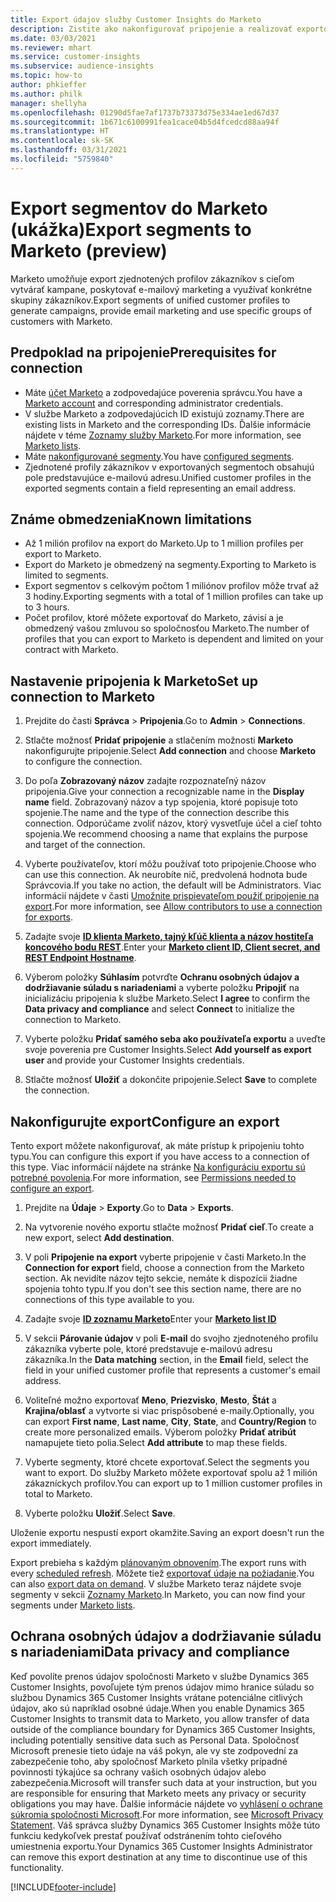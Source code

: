 ```yaml
---
title: Export údajov služby Customer Insights do Marketo
description: Zistite ako nakonfigurovať pripojenie a realizovať exportovanie do Marketo.
ms.date: 03/03/2021
ms.reviewer: mhart
ms.service: customer-insights
ms.subservice: audience-insights
ms.topic: how-to
author: phkieffer
ms.author: philk
manager: shellyha
ms.openlocfilehash: 01290d5fae7af1737b73373d75e334ae1ed67d37
ms.sourcegitcommit: 1b671c6100991fea1cace04b5d4fcedcd88aa94f
ms.translationtype: HT
ms.contentlocale: sk-SK
ms.lasthandoff: 03/31/2021
ms.locfileid: "5759840"
---
```

# <a name="export-segments-to-marketo-preview"></a><span data-ttu-id="c9a03-103">Export segmentov do Marketo (ukážka)</span><span class="sxs-lookup"><span data-stu-id="c9a03-103">Export segments to Marketo (preview)</span></span>

<span data-ttu-id="c9a03-104">Marketo umožňuje export zjednotených profilov zákazníkov s cieľom vytvárať kampane, poskytovať e-mailový marketing a využívať konkrétne skupiny zákazníkov.</span><span class="sxs-lookup"><span data-stu-id="c9a03-104">Export segments of unified customer profiles to generate campaigns, provide email marketing and use specific groups of customers with Marketo.</span></span>

## <a name="prerequisites-for-connection"></a><span data-ttu-id="c9a03-105">Predpoklad na pripojenie</span><span class="sxs-lookup"><span data-stu-id="c9a03-105">Prerequisites for connection</span></span>

-   <span data-ttu-id="c9a03-106">Máte [účet Marketo](https://login.marketo.com/) a zodpovedajúce poverenia správcu.</span><span class="sxs-lookup"><span data-stu-id="c9a03-106">You have a [Marketo account](https://login.marketo.com/) and corresponding administrator credentials.</span></span>
-   <span data-ttu-id="c9a03-107">V službe Marketo a zodpovedajúcich ID existujú zoznamy.</span><span class="sxs-lookup"><span data-stu-id="c9a03-107">There are existing lists in Marketo and the corresponding IDs.</span></span> <span data-ttu-id="c9a03-108">Ďalšie informácie nájdete v téme [Zoznamy služby Marketo](https://docs.marketo.com/display/public/DOCS/Understanding+Static+Lists).</span><span class="sxs-lookup"><span data-stu-id="c9a03-108">For more information, see [Marketo lists](https://docs.marketo.com/display/public/DOCS/Understanding+Static+Lists).</span></span>
-   <span data-ttu-id="c9a03-109">Máte [nakonfigurované segmenty](segments.md).</span><span class="sxs-lookup"><span data-stu-id="c9a03-109">You have [configured segments](segments.md).</span></span>
-   <span data-ttu-id="c9a03-110">Zjednotené profily zákazníkov v exportovaných segmentoch obsahujú pole predstavujúce e-mailovú adresu.</span><span class="sxs-lookup"><span data-stu-id="c9a03-110">Unified customer profiles in the exported segments contain a field representing an email address.</span></span>

## <a name="known-limitations"></a><span data-ttu-id="c9a03-111">Známe obmedzenia</span><span class="sxs-lookup"><span data-stu-id="c9a03-111">Known limitations</span></span>

- <span data-ttu-id="c9a03-112">Až 1 milión profilov na export do Marketo.</span><span class="sxs-lookup"><span data-stu-id="c9a03-112">Up to 1 million profiles per export to Marketo.</span></span>
- <span data-ttu-id="c9a03-113">Export do Marketo je obmedzený na segmenty.</span><span class="sxs-lookup"><span data-stu-id="c9a03-113">Exporting to Marketo is limited to segments.</span></span>
- <span data-ttu-id="c9a03-114">Export segmentov s celkovým počtom 1 miliónov profilov môže trvať až 3 hodiny.</span><span class="sxs-lookup"><span data-stu-id="c9a03-114">Exporting segments with a total of 1 million profiles can take up to 3 hours.</span></span> 
- <span data-ttu-id="c9a03-115">Počet profilov, ktoré môžete exportovať do Marketo, závisí a je obmedzený vašou zmluvou so spoločnosťou Marketo.</span><span class="sxs-lookup"><span data-stu-id="c9a03-115">The number of profiles that you can export to Marketo is dependent and limited on your contract with Marketo.</span></span>

## <a name="set-up-connection-to-marketo"></a><span data-ttu-id="c9a03-116">Nastavenie pripojenia k Marketo</span><span class="sxs-lookup"><span data-stu-id="c9a03-116">Set up connection to Marketo</span></span>

1. <span data-ttu-id="c9a03-117">Prejdite do časti **Správca** > **Pripojenia**.</span><span class="sxs-lookup"><span data-stu-id="c9a03-117">Go to **Admin** > **Connections**.</span></span>

1. <span data-ttu-id="c9a03-118">Stlačte možnosť **Pridať pripojenie** a stlačením možnosti **Marketo** nakonfigurujte pripojenie.</span><span class="sxs-lookup"><span data-stu-id="c9a03-118">Select **Add connection** and choose **Marketo** to configure the connection.</span></span>

1. <span data-ttu-id="c9a03-119">Do poľa **Zobrazovaný názov** zadajte rozpoznateľný názov pripojenia.</span><span class="sxs-lookup"><span data-stu-id="c9a03-119">Give your connection a recognizable name in the **Display name** field.</span></span> <span data-ttu-id="c9a03-120">Zobrazovaný názov a typ spojenia, ktoré popisuje toto spojenie.</span><span class="sxs-lookup"><span data-stu-id="c9a03-120">The name and the type of the connection describe this connection.</span></span> <span data-ttu-id="c9a03-121">Odporúčame zvoliť názov, ktorý vysvetľuje účel a cieľ tohto spojenia.</span><span class="sxs-lookup"><span data-stu-id="c9a03-121">We recommend choosing a name that explains the purpose and target of the connection.</span></span>

1. <span data-ttu-id="c9a03-122">Vyberte používateľov, ktorí môžu používať toto pripojenie.</span><span class="sxs-lookup"><span data-stu-id="c9a03-122">Choose who can use this connection.</span></span> <span data-ttu-id="c9a03-123">Ak neurobíte nič, predvolená hodnota bude Správcovia.</span><span class="sxs-lookup"><span data-stu-id="c9a03-123">If you take no action, the default will be Administrators.</span></span> <span data-ttu-id="c9a03-124">Viac informácií nájdete v časti [Umožnite prispievateľom použiť pripojenie na export](connections.md#allow-contributors-to-use-a-connection-for-exports).</span><span class="sxs-lookup"><span data-stu-id="c9a03-124">For more information, see [Allow contributors to use a connection for exports](connections.md#allow-contributors-to-use-a-connection-for-exports).</span></span>

1. <span data-ttu-id="c9a03-125">Zadajte svoje **[ID klienta Marketo, tajný kľúč klienta a názov hostiteľa koncového bodu REST](https://developers.marketo.com/rest-api/authentication/)**.</span><span class="sxs-lookup"><span data-stu-id="c9a03-125">Enter your **[Marketo client ID, Client secret, and REST Endpoint Hostname](https://developers.marketo.com/rest-api/authentication/)**.</span></span>

1. <span data-ttu-id="c9a03-126">Výberom položky **Súhlasím** potvrďte **Ochranu osobných údajov a dodržiavanie súladu s nariadeniami** a vyberte položku **Pripojiť** na inicializáciu pripojenia k službe Marketo.</span><span class="sxs-lookup"><span data-stu-id="c9a03-126">Select **I agree** to confirm the **Data privacy and compliance** and select **Connect** to initialize the connection to Marketo.</span></span>

1. <span data-ttu-id="c9a03-127">Vyberte položku **Pridať samého seba ako používateľa exportu** a uveďte svoje poverenia pre Customer Insights.</span><span class="sxs-lookup"><span data-stu-id="c9a03-127">Select **Add yourself as export user** and provide your Customer Insights credentials.</span></span>

1. <span data-ttu-id="c9a03-128">Stlačte možnosť **Uložiť** a dokončite pripojenie.</span><span class="sxs-lookup"><span data-stu-id="c9a03-128">Select **Save** to complete the connection.</span></span>

## <a name="configure-an-export"></a><span data-ttu-id="c9a03-129">Nakonfigurujte export</span><span class="sxs-lookup"><span data-stu-id="c9a03-129">Configure an export</span></span>

<span data-ttu-id="c9a03-130">Tento export môžete nakonfigurovať, ak máte prístup k pripojeniu tohto typu.</span><span class="sxs-lookup"><span data-stu-id="c9a03-130">You can configure this export if you have access to a connection of this type.</span></span> <span data-ttu-id="c9a03-131">Viac informácií nájdete na stránke [Na konfiguráciu exportu sú potrebné povolenia](export-destinations.md#set-up-a-new-export).</span><span class="sxs-lookup"><span data-stu-id="c9a03-131">For more information, see [Permissions needed to configure an export](export-destinations.md#set-up-a-new-export).</span></span>

1. <span data-ttu-id="c9a03-132">Prejdite na **Údaje** > **Exporty**.</span><span class="sxs-lookup"><span data-stu-id="c9a03-132">Go to **Data** > **Exports**.</span></span>

1. <span data-ttu-id="c9a03-133">Na vytvorenie nového exportu stlačte možnosť **Pridať cieľ**.</span><span class="sxs-lookup"><span data-stu-id="c9a03-133">To create a new export, select **Add destination**.</span></span>

1. <span data-ttu-id="c9a03-134">V poli **Pripojenie na export** vyberte pripojenie v časti Marketo.</span><span class="sxs-lookup"><span data-stu-id="c9a03-134">In the **Connection for export** field, choose a connection from the Marketo section.</span></span> <span data-ttu-id="c9a03-135">Ak nevidíte názov tejto sekcie, nemáte k dispozícii žiadne spojenia tohto typu.</span><span class="sxs-lookup"><span data-stu-id="c9a03-135">If you don't see this section name, there are no connections of this type available to you.</span></span>

1. <span data-ttu-id="c9a03-136">Zadajte svoje **[ID zoznamu Marketo](https://docs.marketo.com/display/public/DOCS/Understanding+Static+Lists)**</span><span class="sxs-lookup"><span data-stu-id="c9a03-136">Enter your **[Marketo list ID](https://docs.marketo.com/display/public/DOCS/Understanding+Static+Lists)**</span></span> 

1. <span data-ttu-id="c9a03-137">V sekcii **Párovanie údajov** v poli **E-mail** do svojho zjednoteného profilu zákazníka vyberte pole, ktoré predstavuje e-mailovú adresu zákazníka.</span><span class="sxs-lookup"><span data-stu-id="c9a03-137">In the **Data matching** section, in the **Email** field, select the field in your unified customer profile that represents a customer's email address.</span></span> 

1. <span data-ttu-id="c9a03-138">Voliteľné možno exportovať **Meno**, **Priezvisko**, **Mesto**, **Štát** a **Krajina/oblasť** a vytvorte si viac prispôsobené e-maily.</span><span class="sxs-lookup"><span data-stu-id="c9a03-138">Optionally, you can export **First name**, **Last name**, **City**, **State**, and **Country/Region**  to create more personalized emails.</span></span> <span data-ttu-id="c9a03-139">Výberom položky **Pridať atribút** namapujete tieto polia.</span><span class="sxs-lookup"><span data-stu-id="c9a03-139">Select **Add attribute** to map these fields.</span></span>

1. <span data-ttu-id="c9a03-140">Vyberte segmenty, ktoré chcete exportovať.</span><span class="sxs-lookup"><span data-stu-id="c9a03-140">Select the segments you want to export.</span></span> <span data-ttu-id="c9a03-141">Do služby Marketo môžete exportovať spolu až 1 milión zákazníckych profilov.</span><span class="sxs-lookup"><span data-stu-id="c9a03-141">You can export up to 1 million customer profiles in total to Marketo.</span></span>

1. <span data-ttu-id="c9a03-142">Vyberte položku **Uložiť**.</span><span class="sxs-lookup"><span data-stu-id="c9a03-142">Select **Save**.</span></span>

<span data-ttu-id="c9a03-143">Uloženie exportu nespustí export okamžite.</span><span class="sxs-lookup"><span data-stu-id="c9a03-143">Saving an export doesn't run the export immediately.</span></span>

<span data-ttu-id="c9a03-144">Export prebieha s každým [plánovaným obnovením](system.md#schedule-tab).</span><span class="sxs-lookup"><span data-stu-id="c9a03-144">The export runs with every [scheduled refresh](system.md#schedule-tab).</span></span> <span data-ttu-id="c9a03-145">Môžete tiež [exportovať údaje na požiadanie](export-destinations.md#run-exports-on-demand).</span><span class="sxs-lookup"><span data-stu-id="c9a03-145">You can also [export data on demand](export-destinations.md#run-exports-on-demand).</span></span> <span data-ttu-id="c9a03-146">V službe Marketo teraz nájdete svoje segmenty v sekcii [Zoznamy Marketo](ttps://docs.marketo.com/display/public/DOCS/Understanding+Static+Lists).</span><span class="sxs-lookup"><span data-stu-id="c9a03-146">In Marketo, you can now find your segments under [Marketo lists](ttps://docs.marketo.com/display/public/DOCS/Understanding+Static+Lists).</span></span>


## <a name="data-privacy-and-compliance"></a><span data-ttu-id="c9a03-147">Ochrana osobných údajov a dodržiavanie súladu s nariadeniami</span><span class="sxs-lookup"><span data-stu-id="c9a03-147">Data privacy and compliance</span></span>

<span data-ttu-id="c9a03-148">Keď povolíte prenos údajov spoločnosti Marketo v službe Dynamics 365 Customer Insights, povoľujete tým prenos údajov mimo hranice súladu so službou Dynamics 365 Customer Insights vrátane potenciálne citlivých údajov, ako sú napríklad osobné údaje.</span><span class="sxs-lookup"><span data-stu-id="c9a03-148">When you enable Dynamics 365 Customer Insights to transmit data to Marketo, you allow transfer of data outside of the compliance boundary for Dynamics 365 Customer Insights, including potentially sensitive data such as Personal Data.</span></span> <span data-ttu-id="c9a03-149">Spoločnosť Microsoft prenesie tieto údaje na váš pokyn, ale vy ste zodpovední za zabezpečenie toho, aby spoločnosť Marketo plnila všetky prípadné povinnosti týkajúce sa ochrany vašich osobných údajov alebo zabezpečenia.</span><span class="sxs-lookup"><span data-stu-id="c9a03-149">Microsoft will transfer such data at your instruction, but you are responsible for ensuring that Marketo meets any privacy or security obligations you may have.</span></span> <span data-ttu-id="c9a03-150">Ďalšie informácie nájdete vo [vyhlásení o ochrane súkromia spoločnosti Microsoft](https://go.microsoft.com/fwlink/?linkid=396732).</span><span class="sxs-lookup"><span data-stu-id="c9a03-150">For more information, see [Microsoft Privacy Statement](https://go.microsoft.com/fwlink/?linkid=396732).</span></span>
<span data-ttu-id="c9a03-151">Váš správca služby Dynamics 365 Customer Insights môže túto funkciu kedykoľvek prestať používať odstránením tohto cieľového umiestnenia exportu.</span><span class="sxs-lookup"><span data-stu-id="c9a03-151">Your Dynamics 365 Customer Insights Administrator can remove this export destination at any time to discontinue use of this functionality.</span></span>


[!INCLUDE[footer-include](../includes/footer-banner.md)]